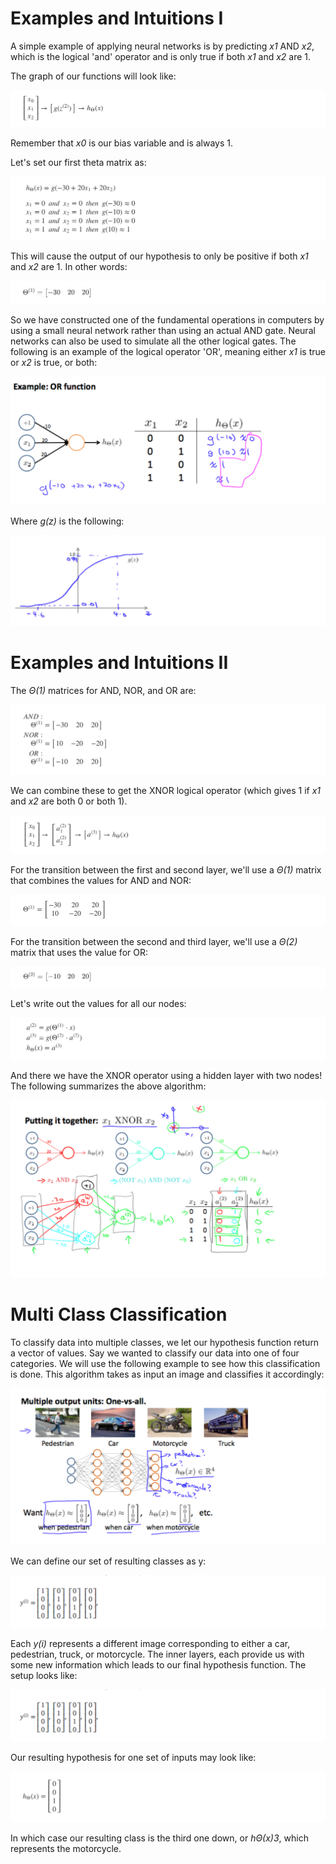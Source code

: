 # Examples and Intuitions I

A simple example of applying neural networks is by predicting _x1_ AND _x2_, which is the logical 'and' operator and is only true if both _x1_ and _x2_ are 1.

The graph of our functions will look like:

![alt text](/Week_4/NeuralNetworks/Assets/9.png)

Remember that _x0_ is our bias variable and is always 1.

Let's set our first theta matrix as:

![alt text](/Week_4/NeuralNetworks/Assets/10.png)

This will cause the output of our hypothesis to only be positive if both _x1_ and _x2_ are 1. In other words:

![alt text](/Week_4/NeuralNetworks/Assets/11.png)

So we have constructed one of the fundamental operations in computers by using a small neural network rather than using an actual AND gate. Neural networks can also be used to simulate all the other logical gates. The following is an example of the logical operator 'OR', meaning either _x1_ is true or _x2_ is true, or both:

![alt text](/Week_4/NeuralNetworks/Assets/12.png)

Where _g(z)_ is the following:

![alt text](/Week_4/NeuralNetworks/Assets/13.png)

# Examples and Intuitions II

The _Θ(1)_ matrices for AND, NOR, and OR are:

![alt text](/Week_4/NeuralNetworks/Assets/14.png)

We can combine these to get the XNOR logical operator (which gives 1 if _x1_ and _x2_ are both 0 or both 1).

![alt text](/Week_4/NeuralNetworks/Assets/15.png)

For the transition between the first and second layer, we'll use a _Θ(1)_ matrix that combines the values for AND and NOR:

![alt text](/Week_4/NeuralNetworks/Assets/16.png)

For the transition between the second and third layer, we'll use a _Θ(2)_ matrix that uses the value for OR:

![alt text](/Week_4/NeuralNetworks/Assets/17.png)

Let's write out the values for all our nodes:

![alt text](/Week_4/NeuralNetworks/Assets/18.png)

And there we have the XNOR operator using a hidden layer with two nodes! The following summarizes the above algorithm:

![alt text](/Week_4/NeuralNetworks/Assets/19.png)

# Multi Class Classification

To classify data into multiple classes, we let our hypothesis function return a vector of values. Say we wanted to classify our data into one of four categories. We will use the following example to see how this classification is done. This algorithm takes as input an image and classifies it accordingly:

![alt text](/Week_4/NeuralNetworks/Assets/20.png)

We can define our set of resulting classes as y:

![alt text](/Week_4/NeuralNetworks/Assets/21.png)

Each _y(i)_ represents a different image corresponding to either a car, pedestrian, truck, or motorcycle. The inner layers, each provide us with some new information which leads to our final hypothesis function. The setup looks like:

![alt text](/Week_4/NeuralNetworks/Assets/21.png)

Our resulting hypothesis for one set of inputs may look like:

![alt text](/Week_4/NeuralNetworks/Assets/23.png)

In which case our resulting class is the third one down, or _hΘ(x)3_, which represents the motorcycle.
